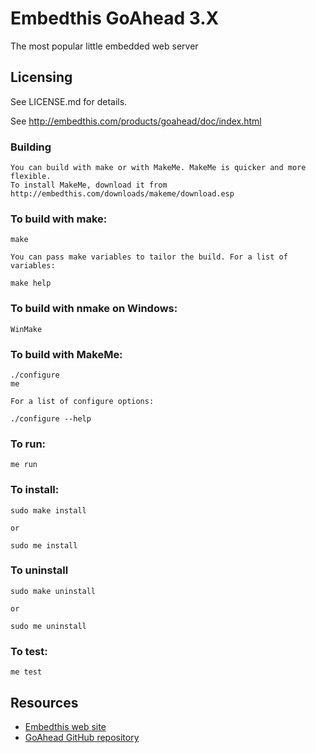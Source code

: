 Embedthis GoAhead 3.X
===

The most popular little embedded web server

Licensing
---
See LICENSE.md for details.


  See http://embedthis.com/products/goahead/doc/index.html

### Building
    You can build with make or with MakeMe. MakeMe is quicker and more flexible.
    To install MakeMe, download it from http://embedthis.com/downloads/makeme/download.esp

### To build with make:

    make

    You can pass make variables to tailor the build. For a list of variables: 

    make help

### To build with nmake on Windows:

    WinMake

### To build with MakeMe:

    ./configure
    me

    For a list of configure options:

    ./configure --help

### To run:

    me run

### To install:

    sudo make install

    or 

    sudo me install

### To uninstall

    sudo make uninstall

    or

    sudo me uninstall

### To test:

    me test

Resources
---
  - [Embedthis web site](http://embedthis.com/)
  - [GoAhead GitHub repository](http://github.com/embedthis/goahead)
